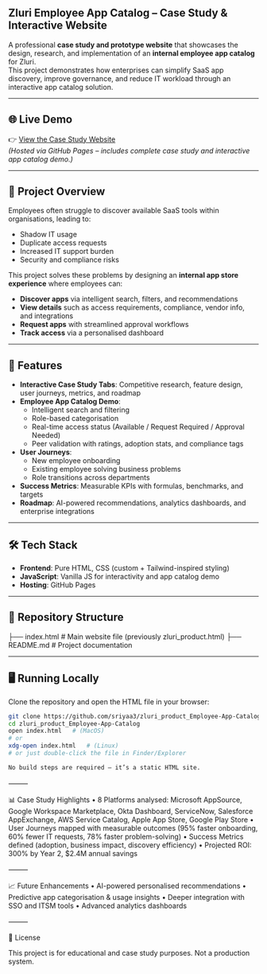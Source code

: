 ## Zluri Employee App Catalog – Case Study & Interactive Website

A professional **case study and prototype website** that showcases the design, research, and implementation of an **internal employee app catalog** for Zluri.  
This project demonstrates how enterprises can simplify SaaS app discovery, improve governance, and reduce IT workload through an interactive app catalog solution.  

---

## 🌐 Live Demo

👉 [View the Case Study Website]([https://zluri-product-employee-app-catalog.onrender.com/])  
*(Hosted via GitHub Pages – includes complete case study and interactive app catalog demo.)*

---

## 📖 Project Overview

Employees often struggle to discover available SaaS tools within organisations, leading to:  
- Shadow IT usage  
- Duplicate access requests  
- Increased IT support burden  
- Security and compliance risks  

This project solves these problems by designing an **internal app store experience** where employees can:  
- **Discover apps** via intelligent search, filters, and recommendations  
- **View details** such as access requirements, compliance, vendor info, and integrations  
- **Request apps** with streamlined approval workflows  
- **Track access** via a personalised dashboard  

---

## 🚀 Features

- **Interactive Case Study Tabs**: Competitive research, feature design, user journeys, metrics, and roadmap  
- **Employee App Catalog Demo**:  
  - Intelligent search and filtering  
  - Role-based categorisation  
  - Real-time access status (Available / Request Required / Approval Needed)  
  - Peer validation with ratings, adoption stats, and compliance tags  
- **User Journeys**:  
  - New employee onboarding  
  - Existing employee solving business problems  
  - Role transitions across departments  
- **Success Metrics**: Measurable KPIs with formulas, benchmarks, and targets  
- **Roadmap**: AI-powered recommendations, analytics dashboards, and enterprise integrations  

---

## 🛠️ Tech Stack

- **Frontend**: Pure HTML, CSS (custom + Tailwind-inspired styling)  
- **JavaScript**: Vanilla JS for interactivity and app catalog demo  
- **Hosting**: GitHub Pages  

---

## 📂 Repository Structure

├── index.html       # Main website file (previously zluri_product.html)
├── README.md        # Project documentation

---

## 🖥️ Running Locally

Clone the repository and open the HTML file in your browser:

```bash
git clone https://github.com/sriyaa3/zluri_product_Employee-App-Catalog.git
cd zluri_product_Employee-App-Catalog
open index.html   # (MacOS)
# or
xdg-open index.html   # (Linux)
# or just double-click the file in Finder/Explorer

No build steps are required — it’s a static HTML site.
```

⸻

📊 Case Study Highlights
	•	8 Platforms analysed: Microsoft AppSource, Google Workspace Marketplace, Okta Dashboard, ServiceNow, Salesforce AppExchange, AWS Service Catalog, Apple App Store, Google Play Store
	•	User Journeys mapped with measurable outcomes (95% faster onboarding, 60% fewer IT requests, 78% faster problem-solving)
	•	Success Metrics defined (adoption, business impact, discovery efficiency)
	•	Projected ROI: 300% by Year 2, $2.4M annual savings

⸻

📈 Future Enhancements
	•	AI-powered personalised recommendations
	•	Predictive app categorisation & usage insights
	•	Deeper integration with SSO and ITSM tools
	•	Advanced analytics dashboards

⸻

📜 License

This project is for educational and case study purposes. Not a production system.

